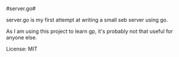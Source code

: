 #server.go#

server.go is my first attempt at writing a small seb server using go.

As I am using this project to learn gp, it's probably not that useful for
anyone else.

License: MIT
